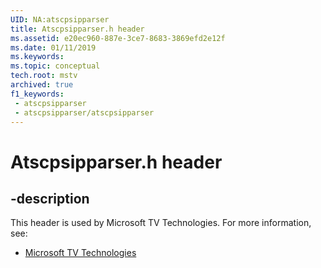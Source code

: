 ```yaml
---
UID: NA:atscpsipparser
title: Atscpsipparser.h header
ms.assetid: e20ec960-887e-3ce7-8683-3869efd2e12f
ms.date: 01/11/2019
ms.keywords: 
ms.topic: conceptual
tech.root: mstv
archived: true
f1_keywords:
 - atscpsipparser
 - atscpsipparser/atscpsipparser
---
```


# Atscpsipparser.h header


## -description

This header is used by Microsoft TV Technologies. For more information, see:

- [Microsoft TV Technologies](../_mstv/index.md)

